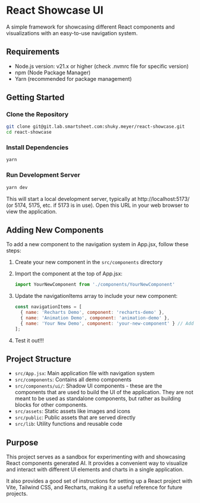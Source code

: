 # React Showcase UI

A simple framework for showcasing different React components and visualizations with an easy-to-use navigation system.

## Requirements

- Node.js version: v21.x or higher (check .nvmrc file for specific version)
- npm (Node Package Manager)
- Yarn (recommended for package management)

## Getting Started

### Clone the Repository

```bash
git clone git@git.lab.smartsheet.com:shuky.meyer/react-showcase.git
cd react-showcase
```

### Install Dependencies

```bash
yarn
```

### Run Development Server

```bash
yarn dev
```

This will start a local development server, typically at http://localhost:5173/ (or 5174, 5175, etc. if 5173 is in use). Open this URL in your web browser to view the application.

## Adding New Components

To add a new component to the navigation system in App.jsx, follow these steps:

1. Create your new component in the `src/components` directory
2. Import the component at the top of App.jsx:
   ```jsx
   import YourNewComponent from './components/YourNewComponent'
   ```

3. Update the navigationItems array to include your new component:
   ```jsx
   const navigationItems = [
     { name: 'Recharts Demo', component: 'recharts-demo' },
     { name: 'Animation Demo', component: 'animation-demo' },
     { name: 'Your New Demo', component: 'your-new-component' } // Add this new item
   ];
   ```

4. Test it out!!!


## Project Structure

- `src/App.jsx`: Main application file with navigation system
- `src/components`: Contains all demo components
- `src/components/ui/`: Shadow UI components - these are the components that are used to build the UI of the application. They are not meant to be used as standalone components, but rather as building blocks for other components.
- `src/assets`: Static assets like images and icons
- `src/public`: Public assets that are served directly
- `src/lib`: Utility functions and reusable code

## Purpose

This project serves as a sandbox for experimenting with and showcasing React components generated AI. It provides a convenient way to visualize and interact with different UI elements and charts in a single application.

It also provides a good set of instructions for setting up a React project with Vite, Tailwind CSS, and Recharts, making it a useful reference for future projects.

